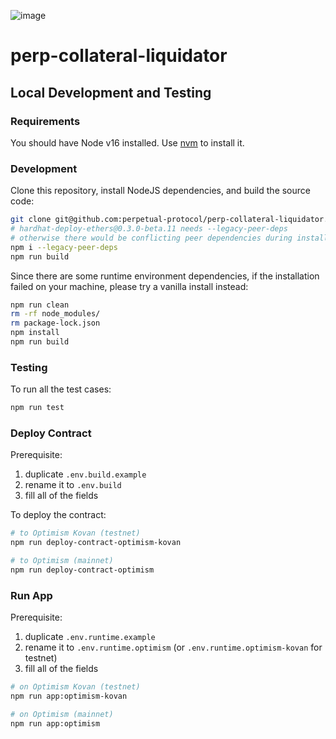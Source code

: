 ![image](https://user-images.githubusercontent.com/105896/166617434-046adb58-a6ef-4964-b542-a82906c2f4d5.png)

# perp-collateral-liquidator

## Local Development and Testing

### Requirements

You should have Node v16 installed. Use [nvm](https://github.com/nvm-sh/nvm) to install it.

### Development

Clone this repository, install NodeJS dependencies, and build the source code:

```bash
git clone git@github.com:perpetual-protocol/perp-collateral-liquidator.git
# hardhat-deploy-ethers@0.3.0-beta.11 needs --legacy-peer-deps
# otherwise there would be conflicting peer dependencies during installation
npm i --legacy-peer-deps
npm run build
```

Since there are some runtime environment dependencies, if the installation failed on your machine, please try a vanilla install instead:

```bash
npm run clean
rm -rf node_modules/
rm package-lock.json
npm install
npm run build
```

### Testing

To run all the test cases:

```bash
npm run test
```

### Deploy Contract

Prerequisite:
1. duplicate `.env.build.example`
2. rename it to `.env.build`
3. fill all of the fields

To deploy the contract:

```bash
# to Optimism Kovan (testnet)
npm run deploy-contract-optimism-kovan

# to Optimism (mainnet)
npm run deploy-contract-optimism
```

### Run App

Prerequisite:
1. duplicate `.env.runtime.example`
2. rename it to `.env.runtime.optimism` (or `.env.runtime.optimism-kovan` for testnet)
3. fill all of the fields

```bash
# on Optimism Kovan (testnet)
npm run app:optimism-kovan

# on Optimism (mainnet)
npm run app:optimism
```
